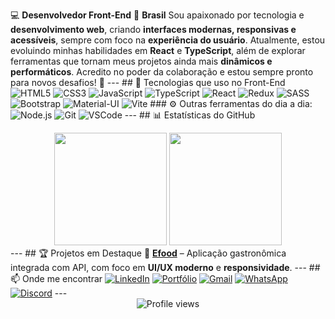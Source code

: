 💻 **Desenvolvedor Front-End** 📍 **Brasil** Sou apaixonado por tecnologia e **desenvolvimento web**, criando **interfaces modernas, responsivas e acessíveis**, sempre com foco na **experiência do usuário**. Atualmente, estou evoluindo minhas habilidades em **React** e **TypeScript**, além de explorar ferramentas que tornam meus projetos ainda mais **dinâmicos e performáticos**. Acredito no poder da colaboração e estou sempre pronto para novos desafios! 🚀 --- ## 🚀 Tecnologias que uso no Front-End ![HTML5](https://img.shields.io/badge/HTML5-E34F26?style=flat&logo=html5&logoColor=white) ![CSS3](https://img.shields.io/badge/CSS3-1572B6?style=flat&logo=css3&logoColor=white) ![JavaScript](https://img.shields.io/badge/JavaScript-F7DF1E?style=flat&logo=javascript&logoColor=black) ![TypeScript](https://img.shields.io/badge/TypeScript-007ACC?style=flat&logo=typescript&logoColor=white) ![React](https://img.shields.io/badge/React-61DAFB?style=flat&logo=react&logoColor=black) ![Redux](https://img.shields.io/badge/Redux-764ABC?style=flat&logo=redux&logoColor=white) ![SASS](https://img.shields.io/badge/SASS-CC6699?style=flat&logo=sass&logoColor=white) ![Bootstrap](https://img.shields.io/badge/Bootstrap-7952B3?style=flat&logo=bootstrap&logoColor=white) ![Material-UI](https://img.shields.io/badge/MUI-0081CB?style=flat&logo=mui&logoColor=white) ![Vite](https://img.shields.io/badge/Vite-646CFF?style=flat&logo=vite&logoColor=white) ### ⚙️ Outras ferramentas do dia a dia: ![Node.js](https://img.shields.io/badge/Node.js-339933?style=flat&logo=node.js&logoColor=white) ![Git](https://img.shields.io/badge/Git-F05032?style=flat&logo=git&logoColor=white) ![VSCode](https://img.shields.io/badge/VSCode-007ACC?style=flat&logo=visual-studio-code&logoColor=white) --- ## 📊 Estatísticas do GitHub <div align="center"> <img src="https://github-readme-stats.vercel.app/api?username=PauloHenrique993940&show_icons=true&theme=tokyonight&border_radius=8" height="180px" /> <img src="https://github-readme-stats.vercel.app/api/top-langs/?username=PauloHenrique993940&layout=compact&theme=tokyonight&border_radius=8" height="180px" /> </div> --- ## 🏆 Projetos em Destaque 🔹 [**Efood**](https://github.com/PauloHenrique993940/efood.git) – Aplicação gastronômica integrada com API, com foco em **UI/UX moderno** e **responsividade**. --- ## 📫 Onde me encontrar [![LinkedIn](https://img.shields.io/badge/-LinkedIn-0077B5?style=flat&logo=linkedin&logoColor=white)](https://linkedin.com/in/paulohenriquefranca) [![Portfólio](https://img.shields.io/badge/-Portfólio-000?style=flat&logo=firefox&logoColor=white)](https://paulohenriquefranca.dev) [![Gmail](https://img.shields.io/badge/-Gmail-D14836?style=flat&logo=gmail&logoColor=white)](mailto:paulohenriqueferreirafranca2@gmail.com) [![WhatsApp](https://img.shields.io/badge/-WhatsApp-25D366?style=flat&logo=whatsapp&logoColor=white)](https://wa.me/5571999541008) [![Discord](https://img.shields.io/badge/-Discord-7289DA?style=flat&logo=discord&logoColor=white)](https://discord.gg/wagxzStdcR) --- <div align="center"> <img src="https://komarev.com/ghpvc/?username=paulohenriquefranca&color=blue" alt="Profile views" /> </div>






